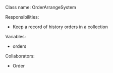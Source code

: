 Class name: OrderArrangeSystem

Responsibilities:
* Keep a record of history orders in a collection

Variables:
* orders

Collaborators:
* Order

